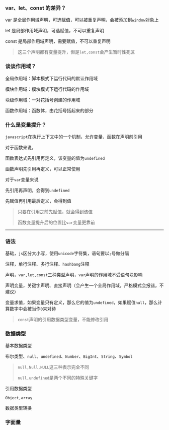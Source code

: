 ### var、let、const 的差异？

var 是全局作用域声明，可选赋值，可以被重复声明，会被添加到`window`对象上

let  是局部作用域声明，可选赋值，不可以重复声明

const 是局部作用域声明，需要赋值，不可以重复声明

> 这三个声明都有变量提升，但是`let,const`会产生暂时性死区

### 谈谈作用域？

全局作用域：脚本模式下运行代码的默认作用域

模块作用域：模块模式下运行代码的作用域

块级作用域：一对花括号创建的作用域

函数作用域：函数体，由花括号括起来的部分

### 什么是变量提升？

`javascript`在执行上下文中的一个机制，允许变量、函数在声明前引用

对于函数来说，

函数表达式先引用再定义，该变量的值为`undefined`

函数声明先引用再定义，可以正常使用

对于`var`变量来说

先引用再声明，会得到`undefined`

先赋值再引用最后定义，会得到值

> 只要在引用之前先赋值，就会得到该值
> 
> 函数变量提升后的位置比`var`变量更靠前

---

### 语法

基础，`js`区分大小写，使用`unicode`字符集，语句要以`;`号做分隔

注释，单行注释、多行注释、`hashbang`注释

声明，`var,let,const`三种类型声明，`var`声明的作用域不受语句块影响

声明变量，关键字声明、直接声明（会产生一个全局作用域，严格模式会报错，不建议）

变量求值，如果变量只有定义，那么它的值为`undefined`，如果赋值`null`，那么计算数字中会被当作`0`来对待

> `const`声明的引用数据类型变量，不能修改引用

### 数据类型

基本数据类型

布尔类型、`null`、`undefined`、`Number`、`BigInt`、`String`、`Symbol`

> `null,Null,NULL`这三种表示完全不同
> 
> `null,undefined`是两个不同的特殊关键字

引用数据类型

`Object,array`

数据类型转换

### 字面量


